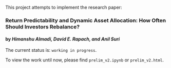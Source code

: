
This project attempts to implement the research paper:
### Return Predictability and Dynamic Asset Allocation: How Often Should Investors Rebalance?
#### by _Himanshu Almadi, David E. Rapach, and Anil Suri_

The current status is: `working in progress`.

To view the work until now, please find `prelim_v2.ipynb` or `prelim_v2.html`.
